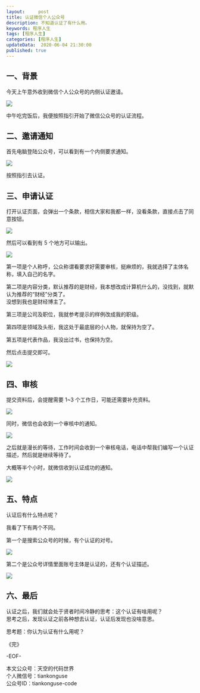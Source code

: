 ```yaml
---   
layout:     post  
title: 认证微信个人公众号
description: 不知道认证了有什么用。  
keywords: 程序人生  
tags: [程序人生]    
categories: [程序人生]  
updateData:  2020-06-04 21:30:00  
published: true  
---  
```



## 一、背景  


今天上午意外收到微信个人公众号的内侧认证邀请。  


![](https://res2020.tiankonguse.com/images/2020/06/04/001.png)  


中午吃完饭后，我便按照指引开始了微信公众号的认证流程。  


## 二、邀请通知  


首先电脑登陆公众号，可以看到有一个内侧要求通知。  


![](https://res2020.tiankonguse.com/images/2020/06/04/002.png)  


按照指引去认证。


## 三、申请认证  


打开认证页面，会弹出一个条款，相信大家和我都一样，没看条款，直接点击了同意按钮。  


![](https://res2020.tiankonguse.com/images/2020/06/04/003.png)  


然后可以看到有 5 个地方可以输出。  


![](https://res2020.tiankonguse.com/images/2020/06/04/004.png)  


第一项是个人称呼，公众称谓看要求好需要审核，挺麻烦的，我就选择了主体名称，填入自己的名字。  


第二项是内容分类，默认推荐的是财经，我本想改成计算机什么的，没找到，就默认为推荐的“财经”分类了。  
没想到我也是财经博主了。  


第三项是公司及职位，我就参考提示的样例改成我的职级。  


第四项是领域及头衔，我这处于最底层的小人物，就保持为空了。  


第五项是代表作品，我没出过书，也保持为空。  

然后点击提交即可。  


![](https://res2020.tiankonguse.com/images/2020/06/04/005.png)  


## 四、审核  


提交资料后，会提醒需要 1~3 个工作日，可能还需要补充资料。  


![](https://res2020.tiankonguse.com/images/2020/06/04/006.png)  


同时，微信也会收到一个审核中的通知。  


![](https://res2020.tiankonguse.com/images/2020/06/04/007.png)  


之后就是漫长的等待，工作时间会收到一个审核电话，电话中帮我们编写一个认证描述，然后就是继续等待了。  


大概等半个小时，就微信收到认证成功的通知。  


![](https://res2020.tiankonguse.com/images/2020/06/04/011.png)  


## 五、特点  


认证后有什么特点呢？  


我看了下有两个不同。  


第一个是搜索公众号的时候，有个认证的对号。  


![](https://res2020.tiankonguse.com/images/2020/06/04/013.png)  


第二个是公众号详情里面账号主体是认证的，还有个认证描述。  


![](https://res2020.tiankonguse.com/images/2020/06/04/012.png)  


## 六、最后  


认证之后，我们就会处于贤者时间冷静的思考：这个认证有啥用呢？  
思考之后，发现认证之前各种想去认证，认证后发现也没啥意思。  


思考题：你认为认证有什么用呢？  


《完》


-EOF-  



本文公众号：天空的代码世界  
个人微信号：tiankonguse  
公众号ID：tiankonguse-code  
  

